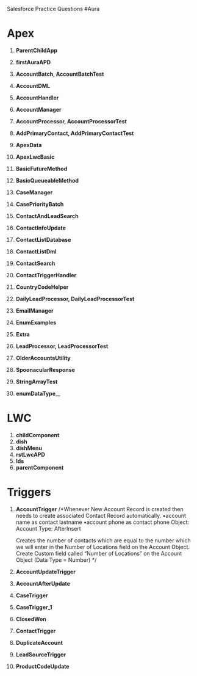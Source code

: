 Salesforce Practice Questions
#Aura

# Apex
1. __ParentChildApp__
2. __firstAuraAPD__


1.	__AccountBatch, AccountBatchTest__
2.	__AccountDML__
3.	__AccountHandler__
4.	__AccountManager__
5.	__AccountProcessor, AccountProcessorTest__
6.	__AddPrimaryContact, AddPrimaryContactTest__
7.	__ApexData__
8.	__ApexLwcBasic__
9.	__BasicFutureMethod__
10.	__BasicQueueableMethod__
11.	__CaseManager__
12.	__CasePriorityBatch__
13.	__ContactAndLeadSearch__
14.	__ContactInfoUpdate__
15.	__ContactListDatabase__
16.	__ContactListDml__
17.	__ContactSearch__
18.	__ContactTriggerHandler__
19.	__CountryCodeHelper__
20.	__DailyLeadProcessor, DailyLeadProcessorTest__
21.	__EmailManager__
22.	__EnumExamples__
23.	__Extra__
24.	__LeadProcessor, LeadProcessorTest__
25.	__OlderAccountsUtility__
26.	__SpoonacularResponse__
27.	__StringArrayTest__
28.	__enumDataType____

# LWC 
1. __childComponent__
2. __dish__
3. __dishMenu__
4. __rstLwcAPD__
5. __lds__
6. __parentComponent__

# Triggers
1.	__AccountTrigger__
      /*Whenever New Account Record is created then needs to create associated Contact Record automatically.
        •account name as contact lastname
        •account phone as contact phone
         Object: Account
         Type: AfterInsert

      Creates the number of contacts which are equal to the number which we will enter in the Number of Locations field on the Account Object.
	    Create Custom field called “Number of Locations” on the Account Object (Data Type = Number)
*/
2.	__AccountUpdateTrigger__
3.	__AccountAfterUpdate__
4.	__CaseTrigger__
5.	__CaseTrigger_1__
6.	__ClosedWon__
7.	__ContactTrigger__
8.	__DuplicateAccount__
9.	__LeadSourceTrigger__
10.	__ProductCodeUpdate__
